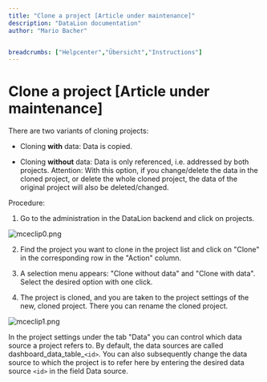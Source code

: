 ```yaml
---
title: "Clone a project [Article under maintenance]"
description: "DataLion documentation"
author: "Mario Bacher"


breadcrumbs: ["Helpcenter","Übersicht","Instructions"]
---
```


# Clone a project [Article under maintenance]

There are two variants of cloning projects:

-   Cloning **with** data: Data is copied.
    
-   Cloning **without** data: Data is only referenced, i.e. addressed by both projects. Attention: With this option, if you change/delete the data in the cloned project, or delete the whole cloned project, the data of the original project will also be deleted/changed.
    

  
Procedure:

1.  Go to the administration in the DataLion backend and click on projects.
    

![mceclip0.png](/img/86933699.png)

2.  Find the project you want to clone in the project list and click on "Clone" in the corresponding row in the "Action" column.
    
3.  A selection menu appears: "Clone without data" and "Clone with data". Select the desired option with one click.
    

4.  The project is cloned, and you are taken to the project settings of the new, cloned project. There you can rename the cloned project.
    

![mceclip1.png](/img/86933706.png)

In the project settings under the tab "Data" you can control which data source a project refers to. By default, the data sources are called dashboard\_data\_table\_`<id>`. You can also subsequently change the data source to which the project is to refer here by entering the desired data source `<id>` in the field Data source.
